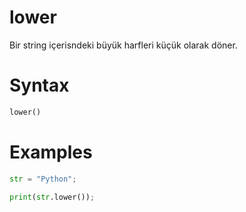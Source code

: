 # lower
Bir string içerisndeki büyük harfleri küçük olarak döner.

# Syntax
```python
lower()
```

# Examples
```python
str = "Python";

print(str.lower());
```